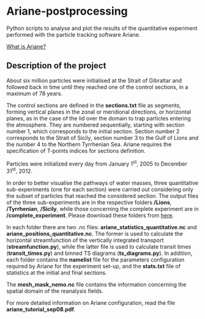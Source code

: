 # Ariane-postprocessing
Python scripts to analyse and plot the results of the quantitative experiment performed with the particle tracking software Ariane. 

[What is Ariane?](http://ariane.lagrangian.free.fr/ariane.html)

## Description of the project
About six million particles were initialised at the Strait of Gibraltar and followed back in time until they reached one of the control sections, in a maximum of 78 years. 

The control sections are defined in the **sections.txt** file as segments, forming vertical planes in the zonal or meridional directions, or horizontal planes, as in the case of the lid over the domain to trap particles entering the atmosphere. They are numbered sequentially, starting with section number 1, which corresponds to the initial section. Section number 2 corresponds to the Strait of Sicily, section number 3 to the Gulf of Lions and the number 4 to the Northern Tyrrhenian Sea. Ariane requires the specification of T-points indices for sections definition.

Particles were initialized every day from January 1<sup>st</sup>, 2005 to December 31<sup>st</sup>, 2012.

In order to better visualise the pathways of water masses, three quantitative sub-experiments (one for each section) were carried out considering only the subset of particles that reached the considered section. The output files of the three sub-experiments are in the respective folders **/Lions**, **/Tyrrhenian**, **/Sicily**, while those concerning the complete experiment are in **/complete_experiment**. Please download these folders from [here](https://www.dropbox.com/scl/fo/psuu0kmsfplvtxnnfvno2/h?dl=0&rlkey=j4gozdkuhmugelxblhwdr2856).

In each folder there are two .nc files: **ariane_statistics_quantitative.nc** and **ariane_positions_quantitative.nc**. The former is used to calculate the horizontal streamfunction of the vertically integrated transport (**streamfunction.py**), while the latter file is used to calculate transit times (**transit_times.py**) and binned TS diagrams (**ts_diagrams.py**). In addition, each folder contains the **namelist** file for the parameters configuration required by Ariane for the experiment set-up, and the **stats.txt** file of statistics at the initial and final sections.  

The **mesh_mask_nemo.nc** file contains the information concerning the spatial domain of the reanalysis fields. 

For more detailed information on Ariane configuration, read the file **ariane_tutorial_sep08.pdf**.



